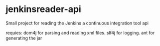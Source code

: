 jenkinsreader-api
=================

Small project for reading the Jenkins a continuous integration tool api

requies:
dom4j for parsing and reading xml files.
slf4j for logging.
ant for generating the jar


